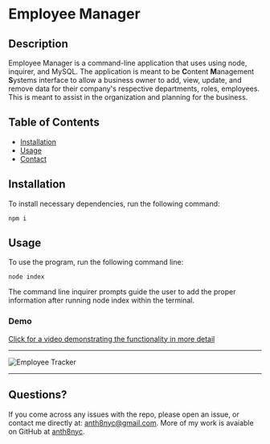 # Employee Manager

## Description

Employee Manager is a command-line application that uses using node, inquirer, and MySQL. The application is meant to be **C**ontent **M**anagement **S**ystems interface to allow a business owner to add, view, update, and remove data for their company's respective departments, roles, employees. This is meant to assist in the organization and planning for the business.

## Table of Contents
- [Installation](#installation)
- [Usage](#usage)
- [Contact](##questions?)

## Installation
To install necessary dependencies, run the following command:

    npm i
## Usage
To use the program, run the following command line:

    node index

The command line inquirer prompts guide the user to add the proper information after running node index within the terminal.

### Demo

[Click for a video demonstrating the functionality in more detail](https://drive.google.com/file/d/1Tenl0kJIViYjSp0ArzPmxZCiPdryETIQ/view?usp=sharing)

----

![Employee Tracker](assets/emptrackDemo.gif)

---  

## Questions?
If you come across any issues with the repo, please open an issue, or contact me directly at: anth8nyc@gmail.com. More of my work is avaiable on GitHub at [anth8nyc](https://github.com/anth8nyc/).


